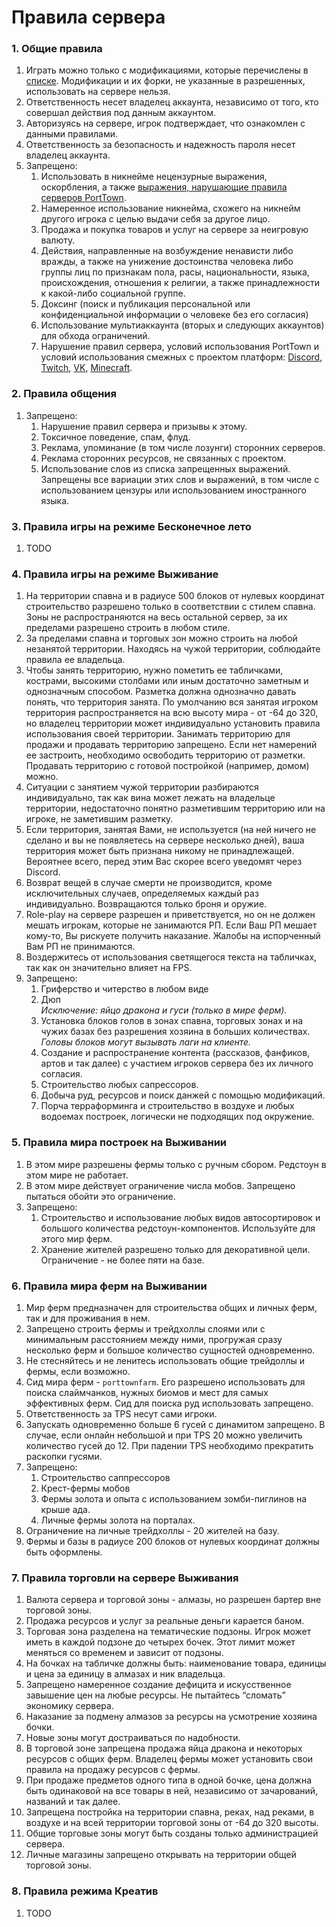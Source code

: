 # Правила сервера
### 1. Общие правила
1. Играть можно только с модификациями, которые перечислены в [списке](/rules/mods). Модификации и их форки, не указанные в разрешенных, использовать на сервере нельзя.
1. Ответственность несет владелец аккаунта, независимо от того, кто совершал действия под данным аккаунтом.
1. Авторизуясь на сервере, игрок подтверждает, что ознакомлен с данными правилами.
1. Ответственность за безопасность и надежность пароля несет владелец аккаунта.
1. Запрещено:
    1. Использовать в никнейме нецензурные выражения, оскорбления, а также [выражения, нарушающие правила серверов PortTown](/rules/blocklist).
    1. Намеренное использование никнейма, схожего на никнейм другого игрока с целью выдачи себя за другое лицо.
    1. Продажа и покупка товаров и услуг на сервере за неигровую валюту.
    1. Действия, направленные на возбуждение ненависти либо вражды, а также на унижение достоинства человека либо группы лиц по признакам пола, расы, национальности, языка, происхождения, отношения к религии, а также принадлежности к какой-либо социальной группе.
    1. Доксинг (поиск и публикация персональной или конфиденциальной информации о человеке без его согласия)
    1. Использование мультиаккаунта (вторых и следующих аккаунтов) для обхода ограничений.
    1. Нарушение правил сервера, условий использования PortTown и условий использования смежных с проектом платформ: [Discord](https://discord.com/terms), [Twitch](https://www.twitch.tv/p/ru-ru/legal/terms-of-service/), [VK](https://vk.com/terms), [Minecraft](https://www.minecraft.net/en-us/eula).

### 2. Правила общения
1. Запрещено:
    1. Нарушение правил сервера и призывы к этому.
    1. Токсичное поведение, спам, флуд.
    1. Реклама, упоминание (в том числе лозунги) сторонних серверов.
    1. Реклама сторонних ресурсов, не связанных с проектом.
    1. Использование слов из списка запрещенных выражений. Запрещены все вариации этих слов и выражений, в том числе с использованием цензуры или использованием иностранного языка.

### 3. Правила игры на режиме Бесконечное лето
1. TODO

### 4. Правила игры на режиме Выживание
1. На территории спавна и в радиусе 500 блоков от нулевых координат строительство разрешено только в соответствии с стилем спавна. Зоны не распространяются на весь остальной сервер, за их пределами разрешено строить в любом стиле.
1. За пределами спавна и торговых зон можно строить на любой незанятой территории. Находясь на чужой территории, соблюдайте правила ее владельца.
1. Чтобы занять территорию, нужно пометить ее табличками, кострами, высокими столбами или иным достаточно заметным и однозначным способом. Разметка должна однозначно давать понять, что территория занята. По умолчанию вся занятая игроком территория распространяется на всю высоту мира - от -64 до 320, но владелец территории может индивидуально установить правила использования своей территории. Занимать территорию для продажи и продавать территорию запрещено. Если нет намерений ее застроить, необходимо освободить территорию от разметки. Продавать территорию с готовой постройкой (например, домом) можно.
1. Ситуации с занятием чужой территории разбираются индивидуально, так как вина может лежать на владельце территории, недостаточно понятно разметившим территорию или на игроке, не заметившим разметку.
1. Если территория, занятая Вами, не используется (на ней ничего не сделано и вы не появляетесь на сервере несколько дней), ваша территория может быть признана никому не принадлежащей. Вероятнее всего, перед этим Вас скорее всего уведомят через Discord.
1. Возврат вещей в случае смерти не производится, кроме исключительных случаев, определяемых каждый раз индивидуально. Возвращаются только броня и оружие.
1. Role-play на сервере разрешен и приветствуется, но он не должен мешать игрокам, которые не занимаются РП. Если Ваш РП мешает кому-то, Вы рискуете получить наказание. Жалобы на испорченный Вам РП не принимаются.
1. Воздержитесь от использования светящегося текста на табличках, так как он значительно влияет на FPS.
1. Запрещено:
    1. Гриферство и читерство в любом виде
    1. Дюп \
       _Исключение: яйцо дракона и гуси (только в мире ферм)._
    1. Установка блоков голов в зонах спавна, торговых зонах и на чужих базах без разрешения хозяина в больших количествах.
      _Головы блоков могут вызывать лаги на клиенте._
    1. Создание и распространение контента (рассказов, фанфиков, артов и так далее) с участием игроков сервера без их личного согласия.
    1. Строительство любых сапрессоров.
    1. Добыча руд, ресурсов и поиск данжей с помощью модификаций.
    1. Порча терраформинга и строительство в воздухе и любых водоемах построек, логически не подходящих под окружение.

### 5. Правила мира построек на Выживании
1. В этом мире разрешены фермы только с ручным сбором. Редстоун в этом мире не работает.
1. В этом мире действует ограничение числа мобов. Запрещено пытаться обойти это ограничение.
1. Запрещено:
    1. Строительство и использование любых видов автосортировок и большого количества редстоун-компонентов. Используйте для этого мир ферм.
    1. Хранение жителей разрешено только для декоративной цели. Ограничение - не более пяти на базе.

### 6. Правила мира ферм на Выживании
1. Мир ферм предназначен для строительства общих и личных ферм, так и для проживания в нем.
1. Запрещено строить фермы и трейдхоллы слоями или с минимальным расстоянием между ними, прогружая сразу несколько ферм и большое количество сущностей одновременно.
1. Не стесняйтесь и не ленитесь использовать общие трейдоллы и фермы, если возможно.
1. Сид мира ферм - `porttownfarm`. Его разрешено использовать для поиска слаймчанков, нужных биомов и мест для самых эффективных ферм. Сид для поиска руд использовать запрещено.
1. Ответственность за TPS несут сами игроки.
1. Запускать одновременно больше 6 гусей с динамитом запрещено. В случае, если онлайн небольшой и при TPS 20 можно увеличить количество гусей до 12. При падении TPS необходимо прекратить раскопки гусями.
1. Запрещено:
    1. Строительство саппрессоров
    1. Крест-фермы мобов
    1. Фермы золота и опыта с использованием зомби-пиглинов на крыше ада.
    1. Личные фермы золота на порталах.
1. Ограничение на личные трейдхоллы - 20 жителей на базу.
1. Фермы и базы в радиусе 200 блоков от нулевых координат должны быть оформлены.

### 7. Правила торговли на сервере Выживания
1. Валюта сервера и торговой зоны - алмазы, но разрешен бартер вне торговой зоны.
1. Продажа ресурсов и услуг за реальные деньги карается баном.
1. Торговая зона разделена на тематические подзоны. Игрок может иметь в каждой подзоне до четырех бочек. Этот лимит может меняться со временем и зависит от подзоны.
1. На бочках на табличке должны быть: наименование товара, единицы и цена за единицу в алмазах и ник владельца.
1. Запрещено намеренное создание дефицита и искусственное завышение цен на любые ресурсы. Не пытайтесь “сломать” экономику сервера.
1. Наказание за подмену алмазов за ресурсы на усмотрение хозяина бочки.
1. Новые зоны могут достраиваться по надобности.
1. В торговой зоне запрещена продажа яйца дракона и некоторых ресурсов с общих ферм. Владелец фермы может установить свои правила на продажу ресурсов с фермы.
1. При продаже предметов одного типа в одной бочке, цена должна быть одинаковой на все товары в ней, независимо от зачарований, названий и так далее.
1. Запрещена постройка на территории спавна, реках, над реками, в воздухе и на всей территории торговой зоны от -64 до 320 высоты.
1. Общие торговые зоны могут быть созданы только администрацией сервера.
1. Личные магазины запрещено открывать на территории общей торговой зоны.

### 8. Правила режима Креатив
1. TODO
